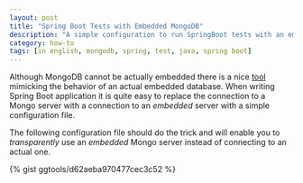 ```yaml
---
layout: post
title: "Spring Boot Tests with Embedded MongoDB"
description: "A simple configuration to run SpringBoot tests with an embedded MongoDB server"
category: how-to
tags: [in english, mongodb, spring, test, java, spring boot]
---
```

Although MongoDB cannot be actually embedded there is a nice [tool](https://github.com/flapdoodle-oss/de.flapdoodle.embed.mongo) mimicking the behavior of an actual embedded database. When writing Spring Boot application it is quite easy to replace the connection to a Mongo server with a connection to an *embedded* server with a simple configuration file.

The following configuration file should do the trick and will enable you to *transparently* use an *embedded* Mongo server instead of connecting to an actual one.

{% gist ggtools/d62aeba970477cec3c52 %}
